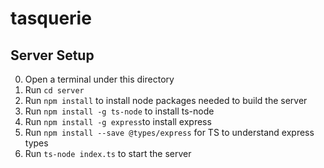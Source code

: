 # tasquerie

## Server Setup
0. Open a terminal under this directory
1. Run `cd server`
2. Run `npm install` to install node packages needed to build the server
3. Run `npm install -g ts-node` to install ts-node
4. Run `npm install -g express`to install express
5. Run `npm install --save @types/express` for TS to understand express types
6. Run `ts-node index.ts` to start the server